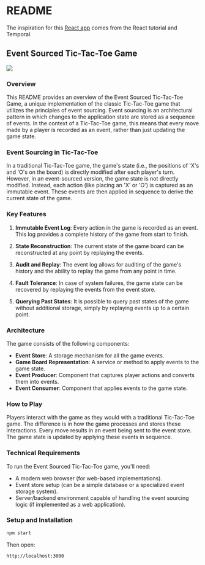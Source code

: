 # README

The inspiration for this [React app](https://react.dev) comes from the React tutorial and Temporal.

## Event Sourced Tic-Tac-Toe Game

![](static/tic-tac-toe.gif)

### Overview

This README provides an overview of the Event Sourced Tic-Tac-Toe Game, a unique implementation of the classic Tic-Tac-Toe game that utilizes the principles of event sourcing. Event sourcing is an architectural pattern in which changes to the application state are stored as a sequence of events. In the context of a Tic-Tac-Toe game, this means that every move made by a player is recorded as an event, rather than just updating the game state.

### Event Sourcing in Tic-Tac-Toe

In a traditional Tic-Tac-Toe game, the game's state (i.e., the positions of 'X's and 'O's on the board) is directly modified after each player's turn. However, in an event-sourced version, the game state is not directly modified. Instead, each action (like placing an 'X' or 'O') is captured as an immutable event. These events are then applied in sequence to derive the current state of the game.

### Key Features

1. **Immutable Event Log**: Every action in the game is recorded as an event. This log provides a complete history of the game from start to finish.

2. **State Reconstruction**: The current state of the game board can be reconstructed at any point by replaying the events.

3. **Audit and Replay**: The event log allows for auditing of the game's history and the ability to replay the game from any point in time.

4. **Fault Tolerance**: In case of system failures, the game state can be recovered by replaying the events from the event store.

5. **Querying Past States**: It is possible to query past states of the game without additional storage, simply by replaying events up to a certain point.

### Architecture

The game consists of the following components:

- **Event Store**: A storage mechanism for all the game events.
- **Game Board Representation**: A service or method to apply events to the game state.
- **Event Producer**: Component that captures player actions and converts them into events.
- **Event Consumer**: Component that applies events to the game state.

### How to Play

Players interact with the game as they would with a traditional Tic-Tac-Toe game. The difference is in how the game processes and stores these interactions. Every move results in an event being sent to the event store. The game state is updated by applying these events in sequence.

### Technical Requirements

To run the Event Sourced Tic-Tac-Toe game, you'll need:

- A modern web browser (for web-based implementations).
- Event store setup (can be a simple database or a specialized event storage system).
- Server/backend environment capable of handling the event sourcing logic (if implemented as a web application).

### Setup and Installation

```bash
npm start
```

Then open:

```bash
http://localhost:3000
```